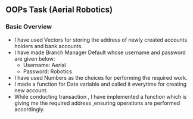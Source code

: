 ## OOPs Task (Aerial Robotics)

### Basic Overview
- I have used Vectors for storing the address of newly created accounts holders and bank accounts.
- I have made Branch Manager Default whose username and password are given below:
  - Username: Aerial
  - Password: Robotics
- I have used Numbers as the  choices for performing the required work.
- I made a function for Date variable and called it everytime for creating new account.
- While conducting transaction  , I have implemented a function which is giving me the required address ,ensuring operations are performed accordingly.
